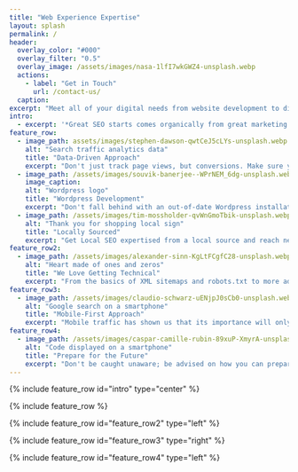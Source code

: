 ```yaml
---
title: "Web Experience Expertise"
layout: splash
permalink: /
header:
  overlay_color: "#000"
  overlay_filter: "0.5"
  overlay_image: /assets/images/nasa-1lfI7wkGWZ4-unsplash.webp
  actions:
    - label: "Get in Touch"
      url: /contact-us/
  caption: 
excerpt: "Meet all of your digital needs from website development to digital marketing. Stay up-to-date on the latest trends and get ahead of the competition."
intro: 
  - excerpt: '*Great SEO starts comes organically from great marketing. When you create valuable content with a well-tailed user experience, the links will come naturally.*'
feature_row:
  - image_path: assets/images/stephen-dawson-qwtCeJ5cLYs-unsplash.webp
    alt: "Search traffic analytics data"
    title: "Data-Driven Approach"
    excerpt: "Don't just track page views, but conversions. Make sure your leads are generating value."
  - image_path: /assets/images/souvik-banerjee--WPrNEM_6dg-unsplash.webp
    image_caption: 
    alt: "Wordpress logo"
    title: "Wordpress Development"
    excerpt: "Don't fall behind with an out-of-date Wordpress installation, get ahead of the competition with the latest features and plugins!"
  - image_path: /assets/images/tim-mossholder-qvWnGmoTbik-unsplash.webp
    alt: "Thank you for shopping local sign"
    title: "Locally Sourced"
    excerpt: "Get Local SEO expertised from a local source and reach new customers in your area!"
feature_row2:
  - image_path: /assets/images/alexander-sinn-KgLtFCgfC28-unsplash.webp
    alt: "Heart made of ones and zeros"
    title: "We Love Getting Technical"
    excerpt: "From the basics of XML sitemaps and robots.txt to more advanced topics such as optimizing the critical rendering path and Google's new page experience ranking, we love it all!"
feature_row3:
  - image_path: /assets/images/claudio-schwarz-uENjpJ0sCb0-unsplash.webp
    alt: "Google search on a smartphone"
    title: "Mobile-First Approach"
    excerpt: "Mobile traffic has shown us that its importance will only continue to grow. Learn how to be prepared for any user device with a mobile-first approach."
feature_row4:
  - image_path: /assets/images/caspar-camille-rubin-89xuP-XmyrA-unsplash.webp
    alt: "Code displayed on a smartphone"
    title: "Prepare for the Future"
    excerpt: "Don't be caught unaware; be advised on how you can prepare for future web developments, such at HTTP/3. You're at least using HTTP/2, right?"
---
```


{% include feature_row id="intro" type="center" %}

{% include feature_row %}

{% include feature_row id="feature_row2" type="left" %}

{% include feature_row id="feature_row3" type="right" %}

{% include feature_row id="feature_row4" type="left" %}
